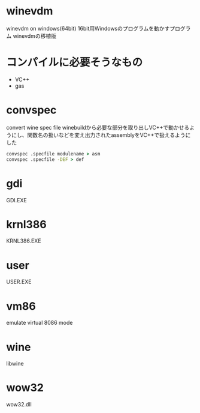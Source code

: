 # winevdm
winevdm on windows(64bit)
16bit用Windowsのプログラムを動かすプログラム
winevdmの移植版
# コンパイルに必要そうなもの
+ VC++
+ gas

# convspec
convert wine spec file
winebuildから必要な部分を取り出しVC++で動かせるようにし、関数名の扱いなどを変え出力されたassemblyをVC++で扱えるようにした
```bat
convspec .specfile modulename > asm
convspec .specfile -DEF > def
```
# gdi
GDI.EXE
# krnl386
KRNL386.EXE
# user
USER.EXE
# vm86
emulate virtual 8086 mode
# wine
libwine
# wow32
wow32.dll
